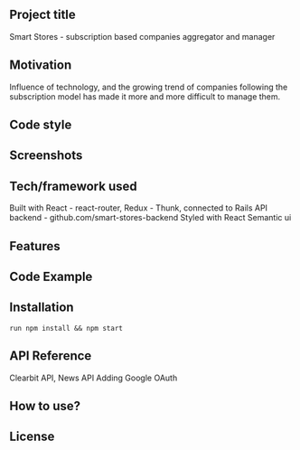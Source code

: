 ## Project title
Smart Stores - subscription based companies aggregator and manager

## Motivation
Influence of technology, and the growing trend of companies following the subscription model has made it more and more difficult to manage them.

## Code style
 
## Screenshots

## Tech/framework used
Built with React - react-router, Redux - Thunk, connected to Rails API backend - github.com/smart-stores-backend
Styled with React Semantic ui

## Features

## Code Example

## Installation
`run npm install && npm start`

## API Reference
Clearbit API, News API
Adding Google OAuth

## How to use?

## License
